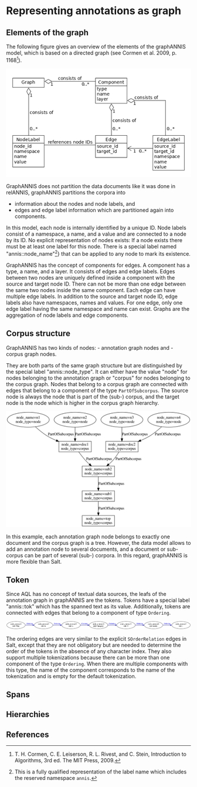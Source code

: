 # Representing annotations as graph

## Elements of the graph

The following figure gives an overview of the elements of the graphANNIS model, which is based on a directed graph (see Cormen et al. 2009, p. 1168[^cormen]).

![Elements of the graphANNIS model](graphannis-model.png)

GraphANNIS does not partition the data documents like it was done in relANNIS, graphANNIS partitions the corpora into 

- information about the nodes and node labels, and
- edges and edge label information which are partitioned again into components.

In this model, each node is internally identified by a unique ID.
Node labels consist of a namespace, a name, and a value and are connected to a node by its ID.
No explicit representation of nodes exists: If a node exists there must be at least one label for this node.
There is a special label named "annis::node_name"[^qname]} that can be applied to any node to mark its existence.

GraphANNIS has the concept of components for edges.
A component has a type, a name, and a layer. 
It consists of edges and edge labels.
Edges between two nodes are uniquely defined inside a component with the source and target node ID.
There can not be more than one edge between the same two nodes inside the same component.
Each edge can have multiple edge labels.
In addition to the source and target node ID, edge labels also have namespaces, names and values.
For one edge, only one edge label having the same namespace and name can exist.
Graphs are the aggregation of node labels and edge components.


## Corpus structure

GraphANNIS has two kinds of nodes:
	- annotation graph nodes and
	- corpus graph nodes.

They are both parts of the same graph structure but are distinguished by the special label "annis::node_type".
It can either have the value "node" for nodes belonging to the annotation graph or "corpus" for nodes belonging to the corpus graph.
Nodes that belong to a corpus graph are connected with edges that belong to a component of the type `PartOfSubcorpus`.
The source node is always the node that is part of the (sub-) corpus, and the target node is the node which is higher in the corpus graph hierarchy.

![Example corpus graph representation in graphANNIS](graphannis-corpusgraph.png)

In this example, each annotation graph node belongs to exactly one document and the corpus graph is a tree.
However, the data model allows to add an annotation node to several documents, and a document or sub-corpus can be part of several (sub-) corpora.
In this regard, graphANNIS is more flexible than Salt.

## Token

Since AQL has no concept of textual data sources, the leafs of the annotation graph in graphANNIS are the tokens.
Tokens have a special label "annis::tok" which has the spanned text as its value.
Additionally, tokens are connected with edges that belong to a component of type `Ordering`.

![Example for token representation in graphANNIS](graphannis-example-token.png)

The ordering edges are very similar to the explicit `SOrderRelation` edges in Salt, except that they are not obligatory but are needed to determine the order of the tokens in the absence of any character index.
They also support multiple tokenizations because there can be more than one component of the type `Ordering`.
When there are multiple components with this type, the name of the component corresponds to the name of the tokenization and is empty for the default tokenization.


## Spans

## Hierarchies

## References



[^cormen]: T. H. Cormen, C. E. Leiserson, R. L. Rivest, and C. Stein, Introduction to Algorithms, 3rd ed. The MIT Press, 2009.

[^qname]: This is a fully qualified representation of the label name which includes the reserved namespace `annis`.